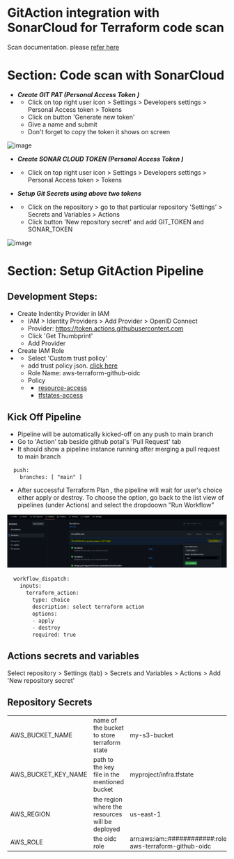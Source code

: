 # GitAction integration with SonarCloud for Terraform code scan

Scan documentation. please [refer here](https://github.com/SonarSource/sonarcloud-github-action)

# Section: Code scan with SonarCloud

- ***Create GIT PAT (Personal Access Token )***
- - Click on top right user icon > Settings > Developers settings > Personal Access token > Tokens
  - Click on button 'Generate new token'
  - Give a name and submit
  - Don't forget to copy the token it shows on screen
 
<img width="923" alt="image" src="https://github.com/e2eSolutionArchitect/sonarcloud-gitaction-terraform-scan/assets/62712515/06f8ea98-314f-4b68-b271-0ef302ab707b">

 
- ***Create SONAR CLOUD TOKEN (Personal Access Token )***
- - Click on top right user icon > Settings > Developers settings > Personal Access token > Tokens


- ***Setup Git Secrets using above two tokens***
- - Click on the repository > go to that particular repository 'Settings' > Secrets and Variables > Actions
  - Click button 'New repository secret' and add GIT_TOKEN and SONAR_TOKEN 
<img width="920" alt="image" src="https://github.com/e2eSolutionArchitect/sonarcloud-gitaction-terraform-scan/assets/62712515/e6f9a6e5-11dc-4e44-8d07-c76eee782fe4">



# Section: Setup GitAction Pipeline

## Development Steps:
- Create Indentity Provider in IAM
- - IAM > Identity Providers > Add Provider > OpenID Connect
  - Provider: https://token.actions.githubusercontent.com
  - Click 'Get Thumbprint'
  - Add Provider
- Create IAM Role
- - Select 'Custom trust policy'
  - add trust policy json. [click here](https://github.com/e2eSolutionArchitect/aws-terraform-github-oidc/blob/main/docs/role-custom-trust-policy.json)
  - Role Name: aws-terraform-github-oidc
  - Policy
  - - [resource-access](https://github.com/e2eSolutionArchitect/aws-terraform-github-oidc/blob/main/docs/policy-github-oidc-terraform-aws-resource-access.json)
    - [tfstates-access](https://github.com/e2eSolutionArchitect/aws-terraform-github-oidc/blob/main/docs/policy-github-oidc-terraform-aws-tfstates-access.json)


## Kick Off Pipeline
- Pipeline will be automatically kicked-off on any push to main branch
- Go to 'Action' tab beside github potal's 'Pull Request' tab
- It should show a pipeline instance running after merging a pull request to main branch
```
  push:
    branches: [ "main" ]
```
- After successful Terraform Plan , the pipeline will wait for user's choice either apply or destroy. To choose the option, go back to the list view of pipelines (under Actions) and select the dropdoown "Run Workflow"

![Alt text](image.png)
```
  workflow_dispatch:
    inputs:
      terraform_action:
        type: choice
        description: select terraform action
        options:
        - apply
        - destroy
        required: true
```
## Actions secrets and variables

Select repository > Settings (tab) > Secrets and Variables > Actions > Add 'New repository secret'

## Repository Secrets

|   |   |   |
|---|---|---|
|AWS_BUCKET_NAME | name of the bucket to store terraform state | my-s3-bucket |
|AWS_BUCKET_KEY_NAME |  path to the key file in the mentioned bucket | myproject/infra.tfstate|
|AWS_REGION |  the region where the resources will be deployed | us-east-1 |
|AWS_ROLE | the oidc role |arn:aws:iam::############:role/e2esa-aws-terraform-github-oidc |


